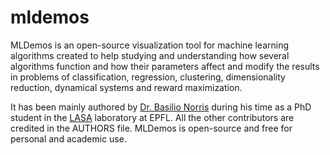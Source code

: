 # mldemos
MLDemos is an open-source visualization tool for machine learning algorithms created to help studying and understanding how several algorithms function and how their parameters affect and modify the results in problems of classification, regression, clustering, dimensionality reduction, dynamical systems and reward maximization.

It has been mainly authored by [Dr. Basilio Norris](http://mldemos.b4silio.com/) during his time as a PhD student in the [LASA](http://lasa.epfl.ch/) laboratory at EPFL. All the other contributors are credited in the AUTHORS file. MLDemos is open-source and free for personal and academic use.
